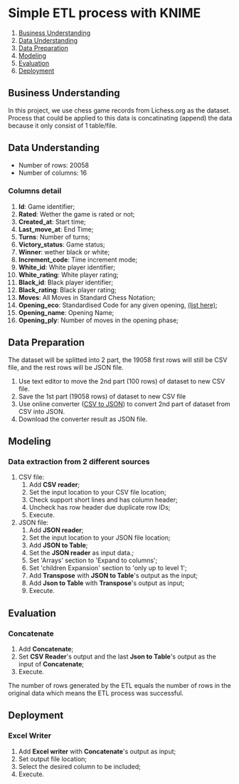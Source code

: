 # Simple ETL process with KNIME

1. [Business Understanding](#Business-Understanding)
2. [Data Understanding](#Data-Understanding)
3. [Data Preparation](#Data-Preparation)
4. [Modeling](#.Modeling)
5. [Evaluation](#Evaluation)
6. [Deployment](#Deployment)

## Business Understanding

In this project, we use chess game records from Lichess.org as the dataset. Process that could be applied to this data is concatinating (append) the data because it only consist of 1 table/file.

## Data Understanding

- Number of rows: 20058
- Number of columns: 16

### Columns detail
1. **Id**: Game identifier;
2. **Rated**: Wether the game is rated or not;
3. **Created_at**: Start time;
4. **Last_move_at**: End Time;
5. **Turns**: Number of turns;
6. **Victory_status**: Game status;
7. **Winner**: wether black or white;
8. **Increment_code**: Time increment mode;
9. **White_id**: White player identifier;
10. **White_rating**: White player rating;
11. **Black_id**: Black player identifier;
12. **Black_rating**: Black player rating;
13. **Moves**: All Moves in Standard Chess Notation;
14. **Opening_eco**: Standardised Code for any given opening, [(list here)](https://www.365chess.com/eco.php);
15. **Opening_name**: Opening Name;
16. **Opening_ply**: Number of moves in the opening phase;

## Data Preparation

The dataset will be splitted into 2 part, the 19058 first rows will still be CSV file, and the rest rows will be JSON file.

1. Use text editor to move the 2nd part (100 rows) of dataset to new CSV file.
2. Save the 1st part (19058 rows) of dataset to new CSV file
3. Use online converter ([CSV to JSON](https://www.csvjson.com/csv2json)) to convert 2nd part of dataset from CSV into JSON.
4. Download the converter result as JSON file.

## Modeling

### Data extraction from 2 different sources

1. CSV file:
    1. Add **CSV reader**;
    1. Set the input location to your CSV file location;
    1. Check support short lines and has column header;
    1. Uncheck has row header due duplicate row IDs;
    1. Execute.
2. JSON file:
    1. Add **JSON reader**;
    1. Set the input location to your JSON file location;
    1. Add **JSON to Table**;
    1. Set the **JSON reader** as input data.;
    1. Set 'Arrays' section to 'Expand to columns';
    1. Set 'children Expansion' section to 'only up to level 1';
    1. Add **Transpose** with **JSON to Table**'s output as the input;
    1. Add **Json to Table** with **Transpose**'s output as input;
    1. Execute.

## Evaluation

### Concatenate

1. Add **Concatenate**;
1. Set **CSV Reader**'s output and the last **Json to Table**'s output as the input of **Concatenate**;
1. Execute.

The number of rows generated by the ETL equals the number of rows in the original data which means the ETL process was successful.

## Deployment

### Excel Writer

1. Add **Excel writer** with **Concatenate**'s output as input;
1. Set output file location;
1. Select the desired column to be included;
1. Execute.
